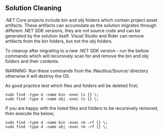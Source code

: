 Solution Cleaning
-----------------

.NET Core projects include bin and obj folders which contain project asset artifacts. These artifacts can accumulate as the solution migrates through different .NET SDK versions, they are not source code and can be generated by the solution itself. 
Visual Studio and Rider can remove artifacts from the bin folders, but not the obj folders.

To cleanup after migrating to a new .NET SDK version - run the bellow commands which will recursively scan for and remove the bin and obj folders and their contents.

WARNING: Run these commands from the /Nautilus/Source/ directory otherwise it will destroy the OS.

As good practice test which files and folders will be deleted first;

	sudo find -type d -name bin -exec ls {} \;
	sudo find -type d -name obj -exec ls {} \;
	

If you are happy with the listed files and folders to be recursively removed, then execute the below;

	sudo find -type d -name bin -exec rm -rf {} \;
	sudo find -type d -name obj -exec rm -rf {} \;
